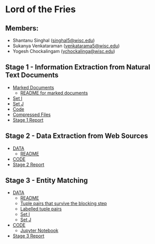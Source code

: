 # Lord of the Fries

## Members: 
* Shantanu Singhal (singhal5@wisc.edu)
* Sukanya Venkataraman (venkatarama5@wisc.edu)
* Yogesh Chockalingam (ychockalinga@wisc.edu)

## Stage 1 - Information Extraction from Natural Text Documents
* [Marked Documents](https://github.com/yogeshchellappa/CS839-DataScience/tree/master/step-1/set-B)
  * [README for marked documents](https://github.com/yogeshchellappa/CS839-DataScience/blob/master/step-1/set-B/README.md)
* [Set I](https://github.com/yogeshchellappa/CS839-DataScience/tree/master/step-1/set-I)
* [Set J](https://github.com/yogeshchellappa/CS839-DataScience/tree/master/step-1/set-J)
* [Code](https://github.com/yogeshchellappa/CS839-DataScience/tree/master/step-1/Code)
* [Compressed Files](https://github.com/yogeshchellappa/CS839-DataScience/blob/master/step-1/step-1.zip)
* [Stage 1 Report](https://github.com/yogeshchellappa/CS839-DataScience/blob/master/step-1/Report%20-%20Stage%201.pdf)


## Stage 2 - Data Extraction from Web Sources
* [DATA](https://github.com/yogeshchellappa/CS839-DataScience/tree/master/step_2/DATA)
  * [README](https://github.com/yogeshchellappa/CS839-DataScience/blob/master/step_2/DATA/README.md)
* [CODE](https://github.com/yogeshchellappa/CS839-DataScience/tree/master/step_2/CODE)
* [Stage 2 Report](https://github.com/yogeshchellappa/CS839-DataScience/blob/master/step_2/Project%20Report.pdf)


## Stage 3 - Entity Matching
* [DATA](https://github.com/yogeshchellappa/CS839-DataScience/tree/master/step_3/Data)
  * [README](hhttps://github.com/yogeshchellappa/CS839-DataScience/blob/master/step_3/Data/README.md)
  * [Tuple pairs that survive the blocking step](https://github.com/yogeshchellappa/CS839-DataScience/blob/master/step_3/Data/TuplesAfterBlocking.csv)
  * [Labelled tuple pairs](https://github.com/yogeshchellappa/CS839-DataScience/blob/master/step_3/Data/TuplesForLabeling_cleaned.csv)
  * [Set I](https://github.com/yogeshchellappa/CS839-DataScience/blob/master/step_3/Data/SetI.csv)
  * [Set J](https://github.com/yogeshchellappa/CS839-DataScience/blob/master/step_3/Data/SetJ.csv)
* [CODE](https://github.com/yogeshchellappa/CS839-DataScience/tree/master/step_3/Code)
  * [Jupyter Notebook](https://github.com/yogeshchellappa/CS839-DataScience/blob/master/step_3/Code/Stage%203%20-%20Jupyter%20Notebook.ipynb)
* [Stage 3 Report](https://github.com/yogeshchellappa/CS839-DataScience/blob/master/step_3/Project%20Report.pdf)
